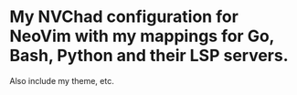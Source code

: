 # My NVChad configuration for NeoVim with my mappings for Go, Bash, Python and their LSP servers.

Also include my theme, etc.
